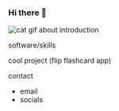 ### Hi there 👋

![cat gif](https://media.giphy.com/media/VbnUQpnihPSIgIXuZv/giphy.gif)
about introduction 

software/skills 

cool project (flip flashcard app)

contact 
 - email
 - socials 
